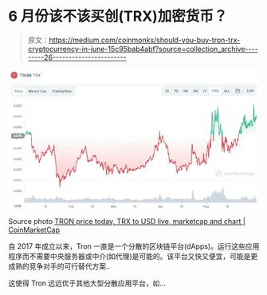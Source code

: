 # 6 月份该不该买创(TRX)加密货币？

> 原文：<https://medium.com/coinmonks/should-you-buy-tron-trx-cryptocurrency-in-june-15c95bab4abf?source=collection_archive---------26----------------------->

![](img/236246c3718642ada4a92d9ed267b192.png)

Source photo [TRON price today, TRX to USD live, marketcap and chart | CoinMarketCap](https://coinmarketcap.com/currencies/tron/)

自 2017 年成立以来，Tron 一直是一个分散的区块链平台(dApps)。运行这些应用程序而不需要中央服务器或中介(如代理)是可能的。该平台又快又便宜，可能是更成熟的竞争对手的可行替代方案..

这使得 Tron 远远优于其他大型分散应用平台，如…